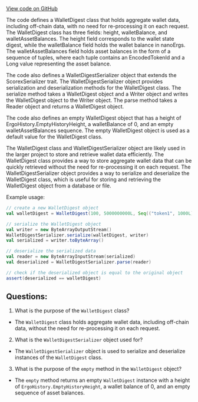 [View code on GitHub](https://github.com/ergoplatform/ergo/src/main/scala/org/ergoplatform/nodeView/wallet/persistence/WalletDigest.scala)

The code defines a WalletDigest class that holds aggregate wallet data, including off-chain data, with no need for re-processing it on each request. The WalletDigest class has three fields: height, walletBalance, and walletAssetBalances. The height field corresponds to the wallet state digest, while the walletBalance field holds the wallet balance in nanoErgs. The walletAssetBalances field holds asset balances in the form of a sequence of tuples, where each tuple contains an EncodedTokenId and a Long value representing the asset balance.

The code also defines a WalletDigestSerializer object that extends the ScorexSerializer trait. The WalletDigestSerializer object provides serialization and deserialization methods for the WalletDigest class. The serialize method takes a WalletDigest object and a Writer object and writes the WalletDigest object to the Writer object. The parse method takes a Reader object and returns a WalletDigest object.

The code also defines an empty WalletDigest object that has a height of ErgoHistory.EmptyHistoryHeight, a walletBalance of 0, and an empty walletAssetBalances sequence. The empty WalletDigest object is used as a default value for the WalletDigest class.

The WalletDigest class and WalletDigestSerializer object are likely used in the larger project to store and retrieve wallet data efficiently. The WalletDigest class provides a way to store aggregate wallet data that can be quickly retrieved without the need for re-processing it on each request. The WalletDigestSerializer object provides a way to serialize and deserialize the WalletDigest class, which is useful for storing and retrieving the WalletDigest object from a database or file. 

Example usage:

```scala
// create a new WalletDigest object
val walletDigest = WalletDigest(100, 5000000000L, Seq(("token1", 1000L), ("token2", 2000L)))

// serialize the WalletDigest object
val writer = new ByteArrayOutputStream()
WalletDigestSerializer.serialize(walletDigest, writer)
val serialized = writer.toByteArray()

// deserialize the serialized data
val reader = new ByteArrayInputStream(serialized)
val deserialized = WalletDigestSerializer.parse(reader)

// check if the deserialized object is equal to the original object
assert(deserialized == walletDigest)
```
## Questions: 
 1. What is the purpose of the `WalletDigest` class?
- The `WalletDigest` class holds aggregate wallet data, including off-chain data, without the need for re-processing it on each request.

2. What is the `WalletDigestSerializer` object used for?
- The `WalletDigestSerializer` object is used to serialize and deserialize instances of the `WalletDigest` class.

3. What is the purpose of the `empty` method in the `WalletDigest` object?
- The `empty` method returns an empty `WalletDigest` instance with a height of `ErgoHistory.EmptyHistoryHeight`, a wallet balance of 0, and an empty sequence of asset balances.